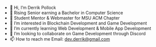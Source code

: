 - 👋 Hi, I’m Derrik Pollock
- 📡 Rising Senior earning a Bachelor in Computer Science
- 🧮 Student Mentor & Webmaster for MSU ACM Chapter
- 👀 I’m interested in Blockchain Development and Game Development
- 🌱 I’m currently learning Web Development & Mobile App Development
- 💞️ I’m looking to collaborate on Game Development through Discord
- 📫 How to reach me Email: dev.derrik@gmail.com

<!---
derrk/derrk is a ✨ special ✨ repository because its `README.md` (this file) appears on your GitHub profile.
You can click the Preview link to take a look at your changes.
--->
